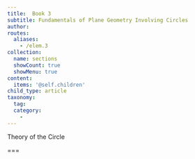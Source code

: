 ```yaml
---
title:  Book 3
subtitle: Fundamentals of Plane Geometry Involving Circles
author:
routes:
  aliases:
    - /elem.3
collection:
  name: sections
  showCount: true
  showMenu: true
content:
  items: '@self.children'
child_type: article
taxonomy:
  tag:
  category:
    - 
---
```


Theory of the Circle

===


